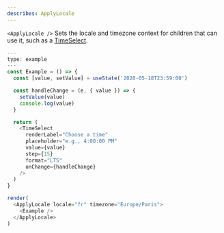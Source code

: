 ```yaml
---
describes: ApplyLocale
---
```


`<ApplyLocale />` Sets the locale and timezone context for children that can
use it, such as a [TimeSelect](#TimeSelect).

```js
---
type: example
---
const Example = () => {
  const [value, setValue] = useState('2020-05-18T23:59:00')

  const handleChange = (e, { value }) => {
    setValue(value)
    console.log(value)
  }

  return (
    <TimeSelect
      renderLabel="Choose a time"
      placeholder="e.g., 4:00:00 PM"
      value={value}
      step={15}
      format="LTS"
      onChange={handleChange}
    />
  )
}

render(
  <ApplyLocale locale="fr" timezone="Europe/Paris">
    <Example />
  </ApplyLocale>
)
```
